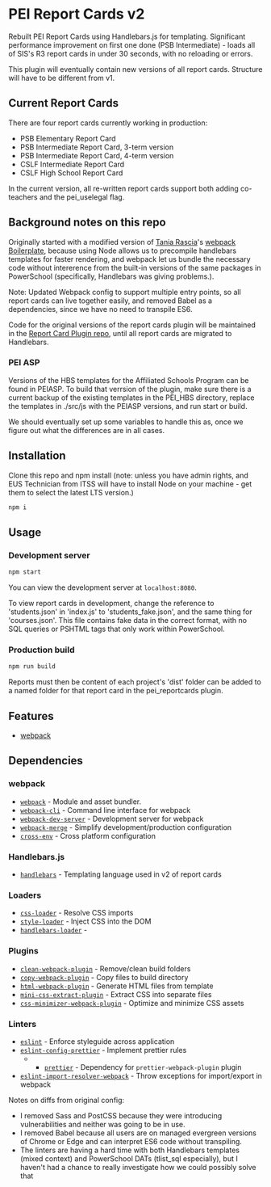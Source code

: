 # PEI Report Cards v2

Rebuilt PEI Report Cards using Handlebars.js for templating. Significant performance improvement on first one done (PSB Intermediate) - loads all of SIS's R3 report cards in under 30 seconds, with no reloading or errors.

This plugin will eventually contain new versions of all report cards. Structure will have to be different from v1.

## Current Report Cards
There are four report cards currently working in production:
- PSB Elementary Report Card
- PSB Intermediate Report Card, 3-term version 
- PSB Intermediate Report Card, 4-term version 
- CSLF Intermediate Report Card 
- CSLF High School Report Card

In the current version, all re-written report cards support both adding co-teachers and the pei_uselegal flag.

## Background notes on this repo

Originally started with a modified version of [Tania Rascia](https://www.taniarascia.com)'s [webpack Boilerplate](https://github.com/taniarascia/webpack-boilerplate), because using Node allows us to precompile handlebars templates for faster rendering, and webpack let us bundle the necessary code without intererence from the built-in versions of the same packages in PowerSchool (specifically, Handlebars was giving problems.). 

Note: Updated Webpack config to support multiple entry points, so all report cards can live together easily, and removed Babel as a dependencies, since we have no need to transpile ES6.

Code for the original versions of the report cards plugin will be maintained in the [Report Card Plugin repo](https://github.com/ubershibs/pei_report_card_plugin), until all report cards are migrated to Handlebars.

### PEI ASP
Versions of the HBS templates for the Affiliated Schools Program can be found in PEIASP. To build that verrsion of the plugin, make sure there is a current backup of the existing templates in the PEI_HBS directory, replace the templates in ./src/js with the PEIASP versions, and run start or build.

We should eventually set up some variables to handle this as, once we figure out what the differences are in all cases. 

## Installation

Clone this repo and npm install (note: unless you have admin rights, and EUS Technician from ITSS will have to install Node on your machine - get them to select the latest LTS version.)

```bash
npm i
```

## Usage

### Development server

```bash
npm start
```

You can view the development server at `localhost:8080`.

To view report cards in development, change the reference to 'students.json' in 'index.js' to 'students_fake.json', and the same thing for 'courses.json'. This file contains fake data in the correct format, with no SQL queries or PSHTML tags that only work within PowerSchool. 

### Production build

```bash
npm run build
```

Reports must then be content of each project's 'dist' folder can be added to a named folder for that report card in the pei_reportcards plugin.

## Features

- [webpack](https://webpack.js.org/)

## Dependencies

### webpack

- [`webpack`](https://github.com/webpack/webpack) - Module and asset bundler.
- [`webpack-cli`](https://github.com/webpack/webpack-cli) - Command line interface for webpack
- [`webpack-dev-server`](https://github.com/webpack/webpack-dev-server) - Development server for webpack
- [`webpack-merge`](https://github.com/survivejs/webpack-merge) - Simplify development/production configuration
- [`cross-env`](https://github.com/kentcdodds/cross-env) - Cross platform configuration

### Handlebars.js
- [`handlebars`](https://www.npmjs.com/package/handlebars) - Templating language used in v2 of report cards

### Loaders

- [`css-loader`](https://webpack.js.org/loaders/css-loader/) - Resolve CSS imports
- [`style-loader`](https://webpack.js.org/loaders/style-loader/) - Inject CSS into the DOM
- [`handlebars-loader`](https://webpack.js.org/loaders/handlebars-loader) -

### Plugins

- [`clean-webpack-plugin`](https://github.com/johnagan/clean-webpack-plugin) - Remove/clean build folders
- [`copy-webpack-plugin`](https://github.com/webpack-contrib/copy-webpack-plugin) - Copy files to build directory
- [`html-webpack-plugin`](https://github.com/jantimon/html-webpack-plugin) - Generate HTML files from template
- [`mini-css-extract-plugin`](https://github.com/webpack-contrib/mini-css-extract-plugin) - Extract CSS into separate files
- [`css-minimizer-webpack-plugin`](https://webpack.js.org/plugins/css-minimizer-webpack-plugin/) - Optimize and minimize CSS assets

### Linters

- [`eslint`](https://github.com/eslint/eslint) - Enforce styleguide across application
- [`eslint-config-prettier`](https://github.com/prettier/eslint-config-prettier) - Implement prettier rules
  - - [`prettier`](https://github.com/prettier/prettier) - Dependency for `prettier-webpack-plugin` plugin
- [`eslint-import-resolver-webpack`](https://github.com/benmosher/eslint-plugin-import/tree/master/resolvers/webpack) - Throw exceptions for import/export in webpack

Notes on diffs from original config: 
- I removed Sass and PostCSS because they were introducing vulnerabilities and neither was going to be in use. 
- I removed Babel because all users are on managed evergreen versions of Chrome or Edge and can interpret ES6 code without transpiling.
- The linters are having a hard time with both Handlebars templates (mixed context) and PowerSchool DATs (tlist_sql especially), but I haven't had a chance to really investigate how we could possibly solve that